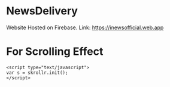 # NewsDelivery
Website Hosted on Firebase. Link: https://inewsofficial.web.app

# For Scrolling Effect
<script type="text/javascript" src="./JavaScript/skrollr.js"></script>
	<script type="text/javascript">
	var s = skrollr.init();
	</script>
